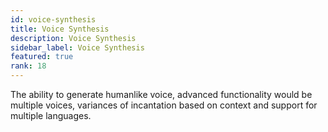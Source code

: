 ```yaml
---
id: voice-synthesis
title: Voice Synthesis
description: Voice Synthesis
sidebar_label: Voice Synthesis
featured: true
rank: 18
---
```

 
The ability to generate humanlike voice, advanced functionality would be multiple voices, variances of incantation based on context and support for multiple languages.